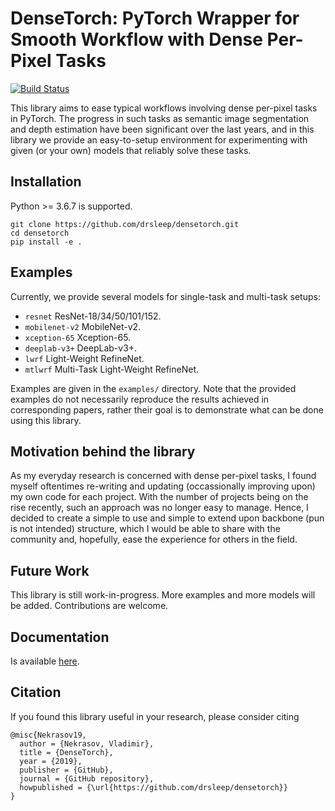 # DenseTorch: PyTorch Wrapper for Smooth Workflow with Dense Per-Pixel Tasks

[![Build Status](https://api.travis-ci.com/DrSleep/DenseTorch.svg?branch=master)](https://travis-ci.com/DrSleep/DenseTorch)

This library aims to ease typical workflows involving dense per-pixel tasks in PyTorch. The progress in such tasks as semantic image segmentation and depth estimation have been significant over the last years, and in this library we provide an easy-to-setup environment for experimenting with given (or your own) models that reliably solve these tasks.

## Installation

Python >= 3.6.7 is supported.

```
git clone https://github.com/drsleep/densetorch.git
cd densetorch
pip install -e .
```

## Examples

Currently, we provide several models for single-task and multi-task setups:
 - `resnet` ResNet-18/34/50/101/152.
 - `mobilenet-v2` MobileNet-v2.
 - `xception-65` Xception-65.
 - `deeplab-v3+` DeepLab-v3+.
 - `lwrf` Light-Weight RefineNet.
 - `mtlwrf` Multi-Task Light-Weight RefineNet.

Examples are given in the `examples/` directory. Note that the provided examples do not necessarily reproduce the results achieved in corresponding papers, rather their goal is to demonstrate what can be done using this library.

## Motivation behind the library

As my everyday research is concerned with dense per-pixel tasks, I found myself oftentimes re-writing and updating (occassionally improving upon) my own code for each project. With the number of projects being on the rise recently, such an approach was no longer easy to manage. Hence, I decided to create a simple to use and simple to extend upon backbone (pun is not intended) structure, which I would be able to share with the community and, hopefully, ease the experience for others in the field.  

## Future Work

This library is still work-in-progress. More examples and more models will be added.
Contributions are welcome.

## Documentation

Is available [here](https://drsleep.github.io/DenseTorch/).

## Citation

If you found this library useful in your research, please consider citing
```
@misc{Nekrasov19,
  author = {Nekrasov, Vladimir},
  title = {DenseTorch},
  year = {2019},
  publisher = {GitHub},
  journal = {GitHub repository},
  howpublished = {\url{https://github.com/drsleep/densetorch}}
}
```
